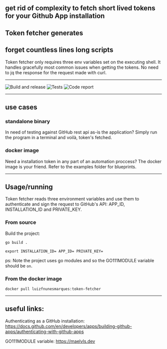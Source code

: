 ## get rid of complexity to fetch short lived tokens for your Github App installation
Token fetcher generates
---
## forget countless lines long scripts
Token fetcher only requires three env variables set on the executing shell. It handles gracefully most common issues when getting the tokens. No need to jq the response for the request made with curl.

---
![Build and release](https://img.shields.io/github/v/release/luizfnunesmarques/token-fetcher.svg)
![Tests](https://github.com/luizfnunesmarques/token-fetcher/actions/workflows/lint-and-test.yml/badge.svg)
![Code report](https://goreportcard.com/badge/github.com/luizfnunesmarques-token-fetcher)

---
## use cases

### standalone binary
In need of testing against GitHub rest api as-is the application? Simply run the program in a terminal and voilà, token's fetched.

### docker image
Need a installation token in any part of an automation proccess? The docker image is your friend. Refer to the examples folder for blueprints.

---
## Usage/running

Token fetcher reads three environment variables and use them to authenticate and sign the request to GitHub's API: APP_ID, INSTALLATION_ID and PRIVATE_KEY.

### From source
Build the project:
```
go build .
```

```
export INSTALLATION_ID= APP_ID= PRIVATE_KEY=
```

ps: Note the project uses go modules and so the GO111MODULE variable should be `on`.

### From the docker image
`docker pull luizfnunesmarques:token-fetcher`

---
## useful links:
Authenticating as a GitHub installation: https://docs.github.com/en/developers/apps/building-github-apps/authenticating-with-github-apps

GO111MODULE variable: https://maelvls.dev
